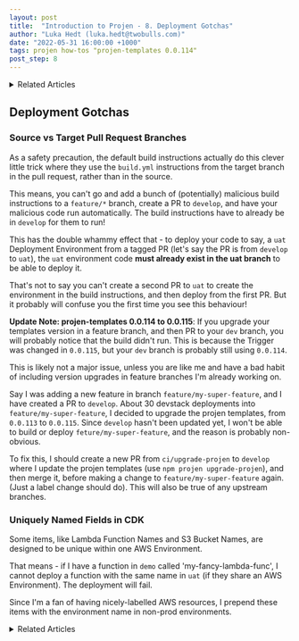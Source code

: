 ```yaml
---
layout: post
title:  "Introduction to Projen - 8. Deployment Gotchas"
author: "Luka Hedt (luka.hedt@twobulls.com)"
date: "2022-05-31 16:00:00 +1000"
tags: projen how-tos "projen-templates 0.0.114"
post_step: 8
---
```


<details>
<summary>Related Articles</summary>
<ul>
{% for projen_doc in site.projen %}
<li><a href="{{ site.baseurl }}{{ projen_doc.url }}">{{ projen_doc.title }}</a></li>
{% endfor %}
</ul>
</details>

## Deployment Gotchas

### Source vs Target Pull Request Branches

As a safety precaution, the default build instructions actually do this clever little trick where they use the `build.yml` instructions from the target branch in the pull request, rather than in the source.

This means, you can't go and add a bunch of (potentially) malicious build instructions to a `feature/*` branch, create a PR to `develop`, and have your malicious code run automatically. The build instructions have to already be in `develop` for them to run!

This has the double whammy effect that - to deploy your code to say, a `uat` Deployment Environment from a tagged PR (let's say the PR is from `develop` to `uat`), the `uat` environment code **must already exist in the uat branch** to be able to deploy it.

That's not to say you can't create a second PR to `uat` to create the environment in the build instructions, and then deploy from the first PR. But it probably will confuse you the first time you see this behaviour!

**Update Note: projen-templates 0.0.114 to 0.0.115**: If you upgrade your templates version in a feature branch, and then PR to your `dev` branch, you will probably notice that the build didn't run. This is because the Trigger was changed in `0.0.115`, but your `dev` branch is probably still using `0.0.114`.

This is likely not a major issue, unless you are like me and have a bad habit of including version upgrades in feature branches I'm already working on.

Say I was adding a new feature in branch `feature/my-super-feature`, and I have created a PR to `develop`. About 30 devstack deployments into `feature/my-super-feature`, I decided to upgrade the projen templates, from `0.0.113` to `0.0.115`. Since `develop` hasn't been updated yet, I won't be able to build or deploy `feture/my-super-feature`, and the reason is probably non-obvious.

To fix this, I should create a new PR from `ci/upgrade-projen` to `develop` where I update the projen templates (use `npm projen upgrade-projen`), and then merge it, before making a change to `feature/my-super-feature` again. (Just a label change should do).
This will also be true of any upstream branches.

### Uniquely Named Fields in CDK

Some items, like Lambda Function Names and S3 Bucket Names, are designed to be unique within one AWS Environment. 

That means - if I have a function in `demo` called 'my-fancy-lambda-func', I cannot deploy a function with the same name in `uat` (if they share an AWS Environment). The deployment will fail.

Since I'm a fan of having nicely-labelled AWS resources, I prepend these items with the environment name in non-prod environments.

<details>
<summary>Related Articles</summary>
<ul>
{% for projen_doc in site.projen %}
<li><a href="{{ site.baseurl }}{{ projen_doc.url }}">{{ projen_doc.title }}</a></li>
{% endfor %}
</ul>
</details>
